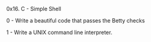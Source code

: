 0x16. C - Simple Shell

0 - Write a beautiful code that passes the Betty checks

1 - Write a UNIX command line interpreter.
